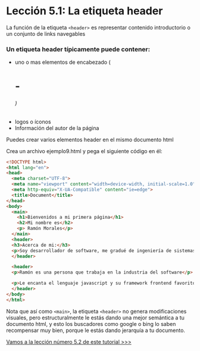 # Lección 5.1: La etiqueta header


La función de la etiqueta `<header>` es representar contenido introductorio o un conjunto de links navegables

### Un etiqueta header típicamente puede contener:

- uno o mas elementos de encabezado (<h1> - <h6>)
- logos o íconos
- Información del autor de la página


Puedes crear varios elementos header en el mismo documento html

Crea un archivo ejemplo9.html y pega el siguiente código en él:

```html
<!DOCTYPE html>
<html lang="en">
<head>
  <meta charset="UTF-8">
  <meta name="viewport" content="width=device-width, initial-scale=1.0">
  <meta http-equiv="X-UA-Compatible" content="ie=edge">
  <title>Document</title>
</head>
<body>
  <main>
    <h1>Bienvenidos a mi primera página</h1>
    <h2>Mi nombre es</h2>
    <p> Ramón Morales</p>
  </main>
  <header>
  <h3>Acerca de mi:</h3>
  <p>Soy desarrollador de software, me gradué de ingeniería de sistemas hace algunos años, llevo trabajando como desarrollador desde el 2006, pero la primera vez que hice código, fue en 1999 cuando estaba en octavo grado, es decir hace 20 años que programo</p>
  </header>

  <header>
  <p>Ramón es una persona que trabaja en la industria del software</p>

  <p>Le encanta el lenguaje javascript y su framework frontend favorito es vueJS</p>
  </header>
</body>
</html>
```

Nota que así como `<main>`, la etiqueta `<header>` no genera modificaciones visuales, pero estructuralmente le estás dando una mejor semántica a tu documento html, y esto los buscadores como google o bing lo saben recompensar muy bien, porque le estás dando jerarquía a tu documento.

[Vamos a la lección número 5.2 de este tutorial >>>](../05-2%20Etiquetas%20html5%20de%20estructura/Readme.md)
